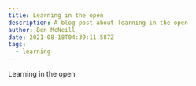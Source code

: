 ```yaml
---
title: Learning in the open
description: A blog post about learning in the open
author: Ben McNeill
date: 2021-08-18T04:39:11.587Z
tags:
  - learning
---
```


Learning in the open
